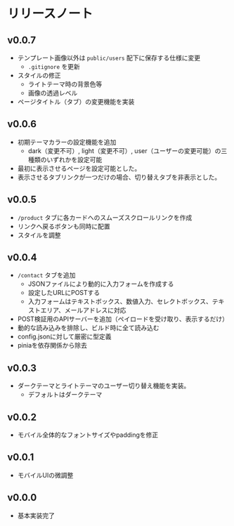 # リリースノート

## v0.0.7

- テンプレート画像以外は `public/users` 配下に保存する仕様に変更
    - `.gitignore` を更新
- スタイルの修正
    - ライトテーマ時の背景色等
    - 画像の透過レベル
- ページタイトル（タブ）の変更機能を実装

## v0.0.6

- 初期テーマカラーの設定機能を追加
    - dark（変更不可）, light（変更不可）, user（ユーザーの変更可能）の三種類のいずれかを設定可能
- 最初に表示させるページを設定可能とした。
- 表示させるタブリンクが一つだけの場合、切り替えタブを非表示とした。

## v0.0.5

- `/product` タブに各カードへのスムーズスクロールリンクを作成
- リンクへ戻るボタンも同時に配置
- スタイルを調整

## v0.0.4

- `/contact` タブを追加
    - JSONファイルにより動的に入力フォームを作成する
    - 設定したURLにPOSTする
    - 入力フォームはテキストボックス、数値入力、セレクトボックス、テキストエリア、メールアドレスに対応
- POST検証用のAPIサーバーを追加（ペイロードを受け取り、表示するだけ）
- 動的な読み込みを排除し、ビルド時に全て読み込む
- config.jsonに対して厳密に型定義
- piniaを依存関係から除去

## v0.0.3

- ダークテーマとライトテーマのユーザー切り替え機能を実装。
    - デフォルトはダークテーマ

## v0.0.2

- モバイル全体的なフォントサイズやpaddingを修正

## v0.0.1

- モバイルUIの微調整

## v0.0.0

- 基本実装完了